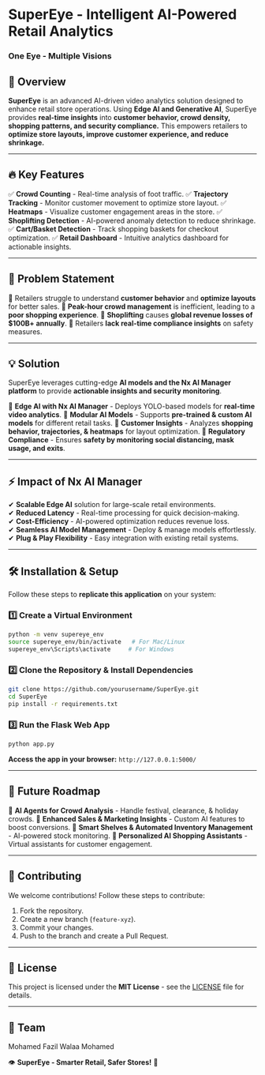 # SuperEye - Intelligent AI-Powered Retail Analytics



### One Eye - Multiple Visions

## 🚀 Overview
**SuperEye** is an advanced AI-driven video analytics solution designed to enhance retail store operations. Using **Edge AI and Generative AI**, SuperEye provides **real-time insights** into **customer behavior, crowd density, shopping patterns, and security compliance.** This empowers retailers to **optimize store layouts, improve customer experience, and reduce shrinkage.**

---

## 🔥 Key Features
✅ **Crowd Counting** - Real-time analysis of foot traffic.
✅ **Trajectory Tracking** - Monitor customer movement to optimize store layout.
✅ **Heatmaps** - Visualize customer engagement areas in the store.
✅ **Shoplifting Detection** - AI-powered anomaly detection to reduce shrinkage.
✅ **Cart/Basket Detection** - Track shopping baskets for checkout optimization.
✅ **Retail Dashboard** - Intuitive analytics dashboard for actionable insights.

---

## 🛒 Problem Statement
🔹 Retailers struggle to understand **customer behavior** and **optimize layouts** for better sales.
🔹 **Peak-hour crowd management** is inefficient, leading to a **poor shopping experience**.
🔹 **Shoplifting** causes **global revenue losses of $100B+ annually**.
🔹 Retailers **lack real-time compliance insights** on safety measures.

---

## 💡 Solution
SuperEye leverages cutting-edge **AI models and the Nx AI Manager platform** to provide **actionable insights and security monitoring**.

🔹 **Edge AI with Nx AI Manager** - Deploys YOLO-based models for **real-time video analytics**.
🔹 **Modular AI Models** - Supports **pre-trained & custom AI models** for different retail tasks.
🔹 **Customer Insights** - Analyzes **shopping behavior, trajectories, & heatmaps** for layout optimization.
🔹 **Regulatory Compliance** - Ensures **safety by monitoring social distancing, mask usage, and exits**.

---

## ⚡ Impact of Nx AI Manager
✔ **Scalable Edge AI** solution for large-scale retail environments.  
✔ **Reduced Latency** - Real-time processing for quick decision-making.  
✔ **Cost-Efficiency** - AI-powered optimization reduces revenue loss.  
✔ **Seamless AI Model Management** - Deploy & manage models effortlessly.  
✔ **Plug & Play Flexibility** - Easy integration with existing retail systems.  

---

## 🛠️ Installation & Setup
Follow these steps to **replicate this application** on your system:

### 1️⃣ Create a Virtual Environment
```bash
python -m venv supereye_env
source supereye_env/bin/activate   # For Mac/Linux
supereye_env\Scripts\activate     # For Windows
```

### 2️⃣ Clone the Repository & Install Dependencies
```bash
git clone https://github.com/yourusername/SuperEye.git
cd SuperEye
pip install -r requirements.txt
```

### 3️⃣ Run the Flask Web App
```bash
python app.py
```
**Access the app in your browser:** `http://127.0.0.1:5000/`

---

## 🔭 Future Roadmap
🔹 **AI Agents for Crowd Analysis** - Handle festival, clearance, & holiday crowds.
🔹 **Enhanced Sales & Marketing Insights** - Custom AI features to boost conversions.
🔹 **Smart Shelves & Automated Inventory Management** - AI-powered stock monitoring.
🔹 **Personalized AI Shopping Assistants** - Virtual assistants for customer engagement.

---

## 🤝 Contributing
We welcome contributions! Follow these steps to contribute:
1. Fork the repository.
2. Create a new branch (`feature-xyz`).
3. Commit your changes.
4. Push to the branch and create a Pull Request.

---

## 📜 License
This project is licensed under the **MIT License** - see the [LICENSE](LICENSE) file for details.

---

## 📢 Team 
Mohamed Fazil
Walaa Mohamed

👁️ **SuperEye - Smarter Retail, Safer Stores!** 🚀

